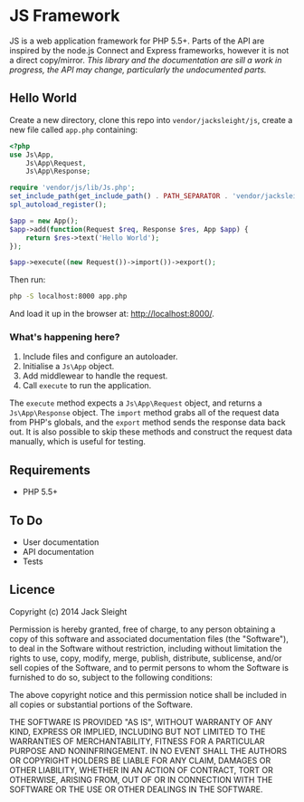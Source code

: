 # JS Framework

JS is a web application framework for PHP 5.5+. Parts of the API are inspired by the node.js Connect and Express frameworks, however it is not a direct copy/mirror. *This library and the documentation are sill a work in progress, the API may change, particularly the undocumented parts.*

## Hello World

Create a new directory, clone this repo into `vendor/jacksleight/js`, create a new file called `app.php` containing:

```php
<?php
use Js\App,
	Js\App\Request, 
	Js\App\Response;

require 'vendor/js/lib/Js.php';
set_include_path(get_include_path() . PATH_SEPARATOR . 'vendor/jacksleight/js/lib');
spl_autoload_register();

$app = new App();
$app->add(function(Request $req, Response $res, App $app) {
	return $res->text('Hello World');
});

$app->execute((new Request())->import())->export();
```
	
Then run:

```bash
php -S localhost:8000 app.php
```
	
And load it up in the browser at: [http://localhost:8000/](http://localhost:8000/).

### What's happening here?

1. Include files and configure an autoloader.
2. Initialise a `Js\App` object.
3. Add middlewear to handle the request.
4. Call `execute` to run the application.

The `execute` method expects a `Js\App\Request` object, and returns a `Js\App\Response` object. The `import` method grabs all of the request data from PHP's globals, and the `export` method sends the response data back out. It is also possible to skip these methods and construct the request data manually, which is useful for testing.

## Requirements

* PHP 5.5+

## To Do

* User documentation
* API documentation
* Tests

## Licence

Copyright (c) 2014 Jack Sleight

Permission is hereby granted, free of charge, to any person obtaining a copy
of this software and associated documentation files (the "Software"), to deal
in the Software without restriction, including without limitation the rights
to use, copy, modify, merge, publish, distribute, sublicense, and/or sell
copies of the Software, and to permit persons to whom the Software is
furnished to do so, subject to the following conditions:

The above copyright notice and this permission notice shall be included in
all copies or substantial portions of the Software.

THE SOFTWARE IS PROVIDED "AS IS", WITHOUT WARRANTY OF ANY KIND, EXPRESS OR
IMPLIED, INCLUDING BUT NOT LIMITED TO THE WARRANTIES OF MERCHANTABILITY,
FITNESS FOR A PARTICULAR PURPOSE AND NONINFRINGEMENT. IN NO EVENT SHALL THE
AUTHORS OR COPYRIGHT HOLDERS BE LIABLE FOR ANY CLAIM, DAMAGES OR OTHER
LIABILITY, WHETHER IN AN ACTION OF CONTRACT, TORT OR OTHERWISE, ARISING FROM,
OUT OF OR IN CONNECTION WITH THE SOFTWARE OR THE USE OR OTHER DEALINGS IN
THE SOFTWARE.